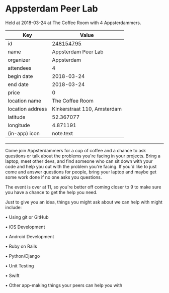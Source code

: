 # Appsterdam Peer Lab
Held at 2018-03-24 at The Coffee Room with 4 Appsterdammers.
        
|Key|Value
|---|---|
|id|[248154795](https://www.meetup.com/appsterdam/events/248154795/)|
|name|Appsterdam Peer Lab|
|organizer|Appsterdam|
|attendees|4|
|begin date|2018-03-24|
|end date|2018-03-24|
|price|0|
|location name|The Coffee Room|
|location address|Kinkerstraat 110, Amsterdam|
|latitude|52.367077|
|longitude|4.871191|
|(in-app) icon|note.text|

---

Come join Appsterdammers for a cup of coffee and a chance to ask questions or talk about the problems you're facing in your projects. Bring a laptop, meet other devs, and find someone who can sit down with your code and help you out with the problem you're facing. If you'd like to just come and answer questions for people, bring your laptop and maybe get some work done if no one asks you questions.

The event is over at 11, so you're better off coming closer to 9 to make sure you have a chance to get the help you need.

Just to give you an idea, things you might ask about we can help with might include:

• Using git or GitHub

• iOS Development

• Android Development

• Ruby on Rails

• Python/Django

• Unit Testing

• Swift

• Other app-making things your peers can help you with


